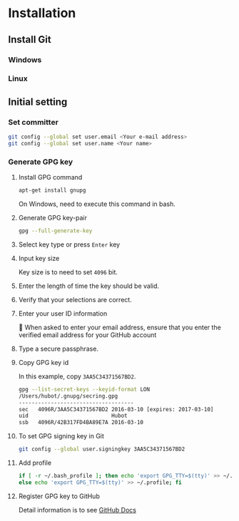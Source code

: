 # Installation

## Install Git

### Windows

### Linux

## Initial setting

### Set committer

``` bash
git config --global set user.email <Your e-mail address>
git config --global set user.name <Your name>
```

### Generate GPG key

1. Install GPG command

    ``` bash
    apt-get install gnupg
    ```

    On Windows, need to execute this command in bash.

2. Generate GPG key-pair

    ``` bash
    gpg --full-generate-key
    ```

3. Select key type or press `Enter` key
4. Input key size

    Key size is to need to set `4096` bit.

5. Enter the length of time the key should be valid.
6. Verify that your selections are correct.
7. Enter your user ID information

    :notebook: When asked to enter your email address, ensure that you enter the verified email address for your GitHub account

8. Type a secure passphrase.
9. Copy GPG key id

    In this example, copy `3AA5C34371567BD2`.

    ``` bash
    gpg --list-secret-keys --keyid-format LON
    /Users/hubot/.gnupg/secring.gpg
    ------------------------------------
    sec   4096R/3AA5C34371567BD2 2016-03-10 [expires: 2017-03-10]
    uid                          Hubot 
    ssb   4096R/42B317FD4BA89E7A 2016-03-10
    ```

10. To set GPG signing key in Git

    ``` bash
    git config --global user.signingkey 3AA5C34371567BD2
    ```

11. Add profile

    ```bash
    if [ -r ~/.bash_profile ]; then echo 'export GPG_TTY=$(tty)' >> ~/.bash_profile; \
    else echo 'export GPG_TTY=$(tty)' >> ~/.profile; fi
    ```

12. Register GPG key to GitHub

    Detail information is to see [GitHub Docs](https://docs.github.com/ja/github/authenticating-to-github/adding-a-new-gpg-key-to-your-github-account)
